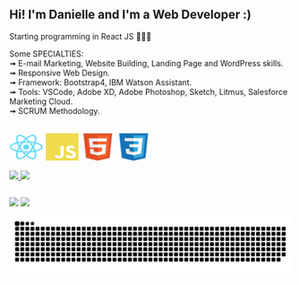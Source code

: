 ## Hi! I'm Danielle and I'm a Web Developer :) 


Starting programming in React JS 🏃🏻‍♀️ 

Some SPECIALTIES:<br>
➟ E-mail Marketing, Website Building, Landing Page and WordPress skills.<br>
➟ Responsive Web Design.<br>
➟ Framework: Bootstrap4, IBM Watson Assistant.<br>
➟ Tools: VSCode, Adobe XD, Adobe Photoshop, Sketch, Litmus, Salesforce Marketing Cloud.<br>
➟ SCRUM Methodology.
  

  
 <div style="display: inline_block"><br>
  <img align="center" alt="Dani-React" height="50" width="60" src="https://raw.githubusercontent.com/devicons/devicon/master/icons/react/react-original.svg">
  <img align="center" alt="Dani-Js" height="50" width="60" src="https://raw.githubusercontent.com/devicons/devicon/master/icons/javascript/javascript-plain.svg">
  <img align="center" alt="Dani-HTML" height="50" width="60" src="https://raw.githubusercontent.com/devicons/devicon/master/icons/html5/html5-original.svg">
  <img align="center" alt="Dani-CSS" height="50" width="60" src="https://raw.githubusercontent.com/devicons/devicon/master/icons/css3/css3-original.svg">
</div>
 
 <br>
 
<div align="left">
  <a href="https://github.com/danielleoliveira-dev">
  <img height="190em" src="https://github-readme-stats.vercel.app/api?username=danielleoliveira-dev&show_icons=true&theme=dark&include_all_commits=true&count_private=true"/>
  <img height="200em" src="https://github-readme-stats.vercel.app/api/top-langs/?username=danielleoliveira-dev&layout=compact&langs_count=7&theme=dark"/>
</div>
  
  ##
 
<div> 
  <a href = "mailto:danioliv.pro@gmail.com"><img src="https://img.shields.io/badge/Gmail-D14836?style=for-the-badge&logo=gmail&logoColor=white" target="_blank"></a>
  <a href="https://www.linkedin.com/in/danielleoliveira-dev/" target="_blank"><img src="https://img.shields.io/badge/-LinkedIn-%230077B5?style=for-the-badge&logo=linkedin&logoColor=white" target="_blank"></a> 

  ![Snake animation](https://github.com/danielleoliveira-dev/danielleoliveira-dev/blob/output/github-contribution-grid-snake.svg)
  
</div>
 
 

   
  
